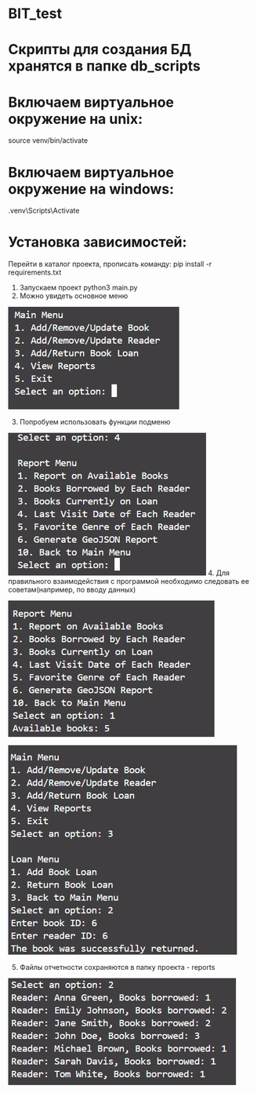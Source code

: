 # BIT_test


# Скрипты для создания БД хранятся в папке db_scripts

# Включаем виртуальное окружение на unix:
source venv/bin/activate
#  Включаем виртуальное окружение на windows:
.venv\Scripts\Activate

# Установка зависимостей:
Перейти в каталог проекта, прописать команду: pip install -r requirements.txt


1. Запускаем проект python3 main.py
2. Можно увидеть основное меню

![alt text](images/{D08AABB0-2347-46BE-B5C2-4F3F2AA2B02B}.png)

3. Попробуем использовать функции подменю

![alt text](images/{3AA0350E-0662-4B52-BA39-BB1FACD86EDB}.png)
4. Для правильного взаимодействия с программой необходимо следовать ее советам(например, по вводу данных)

![alt text](images/{41E7C4BF-C378-45B2-9467-B98FA740FAFA}.png)

![alt text](images/{A8BC53CC-BA2D-4178-84F4-240F1C7C4B89}.png)

5. Файлы отчетности сохраняются в папку проекта - reports

![alt text](images/{97F87BDA-1756-4A88-8294-564CCCCD1334}.png)
